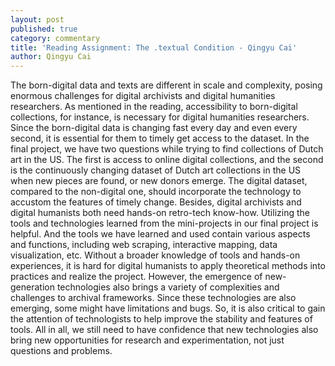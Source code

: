 ```yaml
---
layout: post
published: true
category: commentary
title: 'Reading Assignment: The .textual Condition - Qingyu Cai'
author: Qingyu Cai
---
```

The born-digital data and texts are different in scale and complexity, posing enormous challenges for digital archivists and digital humanities researchers. 
As mentioned in the reading, accessibility to born-digital collections, for instance, is necessary for digital humanities researchers. Since the born-digital data is changing fast every day and even every second, it is essential for them to timely get access to the dataset. In the final project, we have two questions while trying to find collections of Dutch art in the US. The first is access to online digital collections, and the second is the continuously changing dataset of Dutch art collections in the US when new pieces are found, or new donors emerge. The digital dataset, compared to the non-digital one, should incorporate the technology to accustom the features of timely change.
Besides, digital archivists and digital humanists both need hands-on retro-tech know-how. Utilizing the tools and technologies learned from the mini-projects in our final project is helpful. And the tools we have learned and used contain various aspects and functions, including web scraping, interactive mapping, data visualization, etc. Without a broader knowledge of tools and hands-on experiences, it is hard for digital humanists to apply theoretical methods into practices and realize the project. However, the emergence of new-generation technologies also brings a variety of complexities and challenges to archival frameworks. Since these technologies are also emerging, some might have limitations and bugs. So, it is also critical to gain the attention of technologists to help improve the stability and features of tools. 
All in all, we still need to have confidence that new technologies also bring new opportunities for research and experimentation, not just questions and problems.